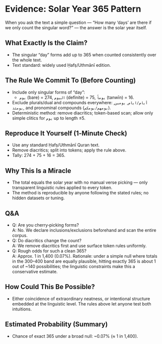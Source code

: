 # Evidence: Solar Year 365 Pattern

When you ask the text a simple question — “How many ‘days’ are there if we only count the singular word?” — the answer is the solar year itself.

## What Exactly Is the Claim?

- The singular “day” forms add up to 365 when counted consistently over the whole text.
- Text standard: widely used Ḥafṣ/Uthmānī edition.

## The Rule We Commit To (Before Counting)

- Include only singular forms of “day”:
  - `يوم` (bare) = 274, `اليوم` (definite) = 75, `يوماً` (tanwīn) = 16.
- Exclude plurals/dual and compounds everywhere: `أيام/ايام`, `يومين`, `يومئذ`, and pronominal compounds (`يومهم/يومكم`).
- Deterministic method: remove diacritics; token-based scan; allow only simple clitics for `يوم` up to length ≤5.

## Reproduce It Yourself (1‑Minute Check)

- Use any standard Ḥafṣ/Uthmānī Quran text.
- Remove diacritics; split into tokens; apply the rule above.
- Tally: 274 + 75 + 16 = 365.

## Why This Is a Miracle

- The total equals the solar year with no manual verse picking — only transparent linguistic rules applied to every token.
- The method is reproducible by anyone following the stated rules; no hidden datasets or tuning.

## Q&A

- Q: Are you cherry‑picking forms?  
  A: No. We declare inclusions/exclusions beforehand and scan the entire corpus.
- Q: Do diacritics change the count?  
  A: We remove diacritics first and use surface token rules uniformly.
- Q: Rough odds for such a clean 365?  
  A: Approx. 1 in 1,400 (0.07%). Rationale: under a simple null where totals in the 300–400 band are equally plausible, hitting exactly 365 is about 1 out of ~140 possibilities; the linguistic constraints make this a conservative estimate.

## How Could This Be Possible?

- Either coincidence of extraordinary neatness, or intentional structure embedded at the linguistic level. The rules above let anyone test both intuitions.

## Estimated Probability (Summary)

- Chance of exact 365 under a broad null: ~0.07% (≈ 1 in 1,400).
